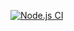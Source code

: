 [![Node.js CI](https://github.com/joybully/actions/actions/workflows/node.js.yml/badge.svg)](https://github.com/joybully/actions/actions/workflows/node.js.yml)
